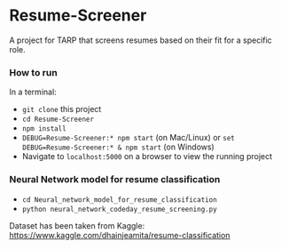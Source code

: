 # Resume-Screener
A project for TARP that screens resumes based on their fit for a specific role. 

### How to run
In a terminal:
- `git clone` this project
- `cd Resume-Screener`
- `npm install`
- `DEBUG=Resume-Screener:* npm start` (on Mac/Linux) or `set DEBUG=Resume-Screener:* & npm start` (on Windows)
- Navigate to `localhost:5000` on a browser to view the running project


### Neural Network model for resume classification
-  `cd Neural_network_model_for_resume_classification`
- `python neural_network_codeday_resume_screening.py`

Dataset has been taken from Kaggle: https://www.kaggle.com/dhainjeamita/resume-classification


